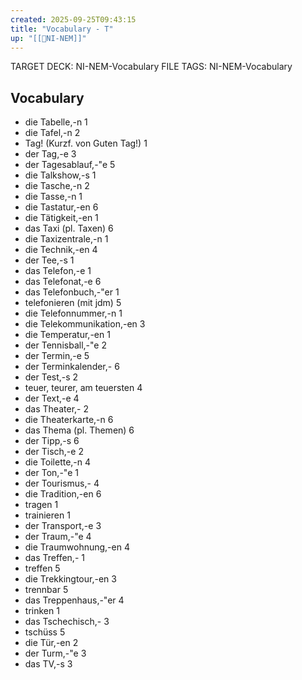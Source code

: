 ```yaml
---
created: 2025-09-25T09:43:15
title: "Vocabulary - T"
up: "[[📖NI-NEM]]"
---
```


TARGET DECK: NI-NEM-Vocabulary
FILE TAGS: NI-NEM-Vocabulary

## Vocabulary

- die Tabelle,-n 1
- die Tafel,-n 2
- Tag! (Kurzf. von Guten Tag!) 1
- der Tag,-e 3
- der Tagesablauf,-"e 5
- die Talkshow,-s 1
- die Tasche,-n 2
- die Tasse,-n 1
- die Tastatur,-en 6
- die Tätigkeit,-en 1
- das Taxi (pl. Taxen) 6
- die Taxizentrale,-n 1
- die Technik,-en 4
- der Tee,-s 1
- das Telefon,-e 1
- das Telefonat,-e 6
- das Telefonbuch,-"er 1
- telefonieren (mit jdm) 5
- die Telefonnummer,-n 1
- die Telekommunikation,-en 3
- die Temperatur,-en 1
- der Tennisball,-"e 2
- der Termin,-e 5
- der Terminkalender,- 6
- der Test,-s 2
- teuer, teurer, am teuersten 4
- der Text,-e 4
- das Theater,- 2
- die Theaterkarte,-n 6
- das Thema (pl. Themen) 6
- der Tipp,-s 6
- der Tisch,-e 2
- die Toilette,-n 4
- der Ton,-"e 1
- der Tourismus,- 4
- die Tradition,-en 6
- tragen 1
- trainieren 1
- der Transport,-e 3
- der Traum,-"e 4
- die Traumwohnung,-en 4
- das Treffen,- 1
- treffen 5
- die Trekkingtour,-en 3
- trennbar 5
- das Treppenhaus,-"er 4
- trinken 1
- das Tschechisch,- 3
- tschüss 5
- die Tür,-en 2
- der Turm,-"e 3
- das TV,-s 3
